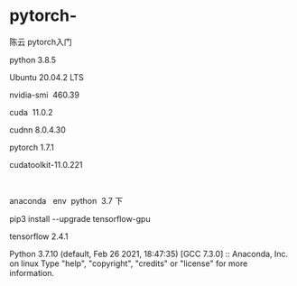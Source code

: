 # pytorch-
陈云 pytorch入门  

python 3.8.5   

Ubuntu 20.04.2 LTS

nvidia-smi  460.39

cuda  11.0.2

cudnn 8.0.4.30

pytorch 1.7.1

cudatoolkit-11.0.221

 

anaconda   env  python  3.7 下 

pip3 install --upgrade tensorflow-gpu

tensorflow 2.4.1


Python 3.7.10 (default, Feb 26 2021, 18:47:35) 
[GCC 7.3.0] :: Anaconda, Inc. on linux
Type "help", "copyright", "credits" or "license" for more information.

